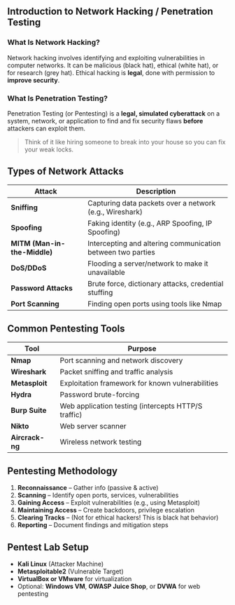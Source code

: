 ## Introduction to Network Hacking / Penetration Testing

### What Is Network Hacking?
Network hacking involves identifying and exploiting vulnerabilities in computer networks. It can be malicious (black hat), ethical (white hat), or for research (grey hat). Ethical hacking is **legal**, done with permission to **improve security**.

### What Is Penetration Testing?
Penetration Testing (or Pentesting) is a **legal, simulated cyberattack** on a system, network, or application to find and fix security flaws **before** attackers can exploit them.

> Think of it like hiring someone to break into your house so you can fix your weak locks.

## Types of Network Attacks

| **Attack** | **Description** |
|------------|-----------------|
| **Sniffing** | Capturing data packets over a network (e.g., Wireshark) |
| **Spoofing** | Faking identity (e.g., ARP Spoofing, IP Spoofing) |
| **MITM (Man-in-the-Middle)** | Intercepting and altering communication between two parties |
| **DoS/DDoS** | Flooding a server/network to make it unavailable |
| **Password Attacks** | Brute force, dictionary attacks, credential stuffing |
| **Port Scanning** | Finding open ports using tools like Nmap |

## Common Pentesting Tools

| **Tool** | **Purpose** |
|---------|-------------|
| **Nmap** | Port scanning and network discovery |
| **Wireshark** | Packet sniffing and traffic analysis |
| **Metasploit** | Exploitation framework for known vulnerabilities |
| **Hydra** | Password brute-forcing |
| **Burp Suite** | Web application testing (intercepts HTTP/S traffic) |
| **Nikto** | Web server scanner |
| **Aircrack-ng** | Wireless network testing |

## Pentesting Methodology
1. **Reconnaissance** – Gather info (passive & active)
2. **Scanning** – Identify open ports, services, vulnerabilities
3. **Gaining Access** – Exploit vulnerabilities (e.g., using Metasploit)
4. **Maintaining Access** – Create backdoors, privilege escalation
5. **Clearing Tracks** – (Not for ethical hackers! This is black hat behavior)
6. **Reporting** – Document findings and mitigation steps

## Pentest Lab Setup
- **Kali Linux** (Attacker Machine)
- **Metasploitable2** (Vulnerable Target)
- **VirtualBox or VMware** for virtualization
- Optional: **Windows VM**, **OWASP Juice Shop**, or **DVWA** for web pentesting
